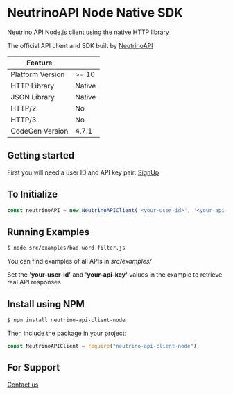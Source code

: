 # NeutrinoAPI Node Native SDK

Neutrino API Node.js client using the native HTTP library

The official API client and SDK built by [NeutrinoAPI](https://www.neutrinoapi.com/)

| Feature          |        |
|------------------|--------|
| Platform Version | >= 10  |
| HTTP Library     | Native |
| JSON Library     | Native |
| HTTP/2           | No     |
| HTTP/3           | No     |
| CodeGen Version  | 4.7.1  |

## Getting started

First you will need a user ID and API key pair: [SignUp](https://www.neutrinoapi.com/signup/)

## To Initialize
```js
const neutrinoAPI = new NeutrinoAPIClient('<your-user-id>', '<your-api-key');
```

## Running Examples

```sh
$ node src/examples/bad-word-filter.js
```
You can find examples of all APIs in _src/examples/_

Set the __'your-user-id'__ and __'your-api-key'__ values in the example to retrieve real API responses

## Install using NPM
```sh
$ npm install neutrino-api-client-node
```
Then include the package in your project:
```js
const NeutrinoAPIClient = require("neutrino-api-client-node");
```

## For Support
[Contact us](https://www.neutrinoapi.com/contact-us/)
